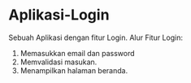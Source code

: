 # Aplikasi-Login
Sebuah Aplikasi dengan  fitur Login.
Alur Fitur Login:
1. Memasukkan email dan password
2. Memvalidasi masukan.
3. Menampilkan halaman beranda.
